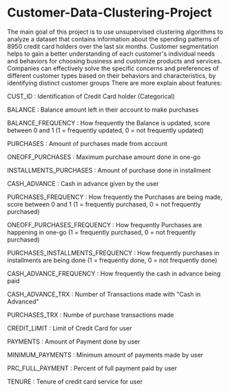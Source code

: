 # Customer-Data-Clustering-Project

The main goal of this project is to use unsupervised clustering algorithms to analyze a dataset that contains information about the spending patterns of 8950 credit card holders over the last six months. Customer segmentation helps to gain a better understanding of each customer's individual needs and behaviors for choosing business and customize products and services. Companies can effectively solve the specific concerns and preferences of different customer types based on their behaviors and characteristics, by identifying distinct customer groups
There are more explain about features:

CUST_ID : Identification of Credit Card holder (Categorical)

BALANCE : Balance amount left in their account to make purchases

BALANCE_FREQUENCY : How frequently the Balance is updated, score between 0 and 1 (1 = frequently updated, 0 = not frequently updated)

PURCHASES : Amount of purchases made from account

ONEOFF_PURCHASES : Maximum purchase amount done in one-go

INSTALLMENTS_PURCHASES : Amount of purchase done in installment

CASH_ADVANCE : Cash in advance given by the user

PURCHASES_FREQUENCY : How frequently the Purchases are being made, score between 0 and 1 (1 = frequently purchased, 0 = not frequently purchased)

ONEOFF_PURCHASES_FREQUENCY : How frequently Purchases are happening in one-go (1 = frequently purchased, 0 = not frequently purchased)

PURCHASES_INSTALLMENTS_FREQUENCY : How frequently purchases in installments are being done (1 = frequently done, 0 = not frequently done)

CASH_ADVANCE_FREQUENCY : How frequently the cash in advance being paid

CASH_ADVANCE_TRX : Number of Transactions made with "Cash in Advanced"

PURCHASES_TRX : Numbe of purchase transactions made

CREDIT_LIMIT : Limit of Credit Card for user

PAYMENTS : Amount of Payment done by user

MINIMUM_PAYMENTS : Minimum amount of payments made by user

PRC_FULL_PAYMENT : Percent of full payment paid by user

TENURE : Tenure of credit card service for user
